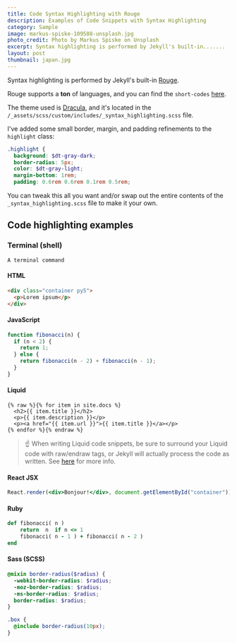```yaml
---
title: Code Syntax Highlighting with Rouge
description: Examples of Code Snippets with Syntax Highlighting
category: Sample
image: markus-spiske-109588-unsplash.jpg
photo_credit: Photo by Markus Spiske on Unsplash
excerpt: Syntax highlighting is performed by Jekyll's built-in.......
layout: post
thumbnail: japan.jpg
---
```


Syntax highlighting is performed by Jekyll's built-in [Rouge](https://github.com/jneen/rouge).

Rouge supports a **ton** of languages, and you can find the `short-codes` [here](https://github.com/jneen/rouge/wiki/List-of-supported-languages-and-lexers).

The theme used is [Dracula](https://github.com/dracula/pygments), and it's located in the `/_assets/scss/custom/includes/_syntax_highlighting.scss` file.

I've added some small border, margin, and padding refinements to the `highlight` class:

```scss
.highlight {
  background: $dt-gray-dark;
  border-radius: 5px;
  color: $dt-gray-light;
  margin-bottom: 1rem;
  padding: 0.6rem 0.6rem 0.1rem 0.5rem;
```

You can tweak this all you want and/or swap out the entire contents of the `_syntax_highlighting.scss` file to make it your own.

## Code highlighting examples

### Terminal (shell)

```shell
A terminal command
```

#### HTML

```html
<div class="container py5">
  <p>Lorem ipsum</p>
</div>
```

#### JavaScript

```js
function fibonacci(n) {
  if (n < 2) {
    return 1;
  } else {
    return fibonacci(n - 2) + fibonacci(n - 1);
  }
}
```

#### Liquid

```liquid
{% raw %}{% for item in site.docs %}
  <h2>{{ item.title }}</h2>
  <p>{{ item.description }}</p>
  <p><a href="{{ item.url }}">{{ item.title }}</a></p>
{% endfor %}{% endraw %}
```

> :point_up: When writing Liquid code snippets, be sure to surround your Liquid code with raw/endraw tags, or Jekyll will actually process the code as written. See [here](https://shopify.github.io/liquid/tags/raw/) for more info.

#### React JSX

```jsx
React.render(<div>Bonjour!</div>, document.getElementById("container"));
```

#### Ruby

```ruby
def fibonacci( n )
    return  n  if n <= 1
    fibonacci( n - 1 ) + fibonacci( n - 2 )
end
```

#### Sass (SCSS)

```scss
@mixin border-radius($radius) {
  -webkit-border-radius: $radius;
  -moz-border-radius: $radius;
  -ms-border-radius: $radius;
  border-radius: $radius;
}

.box {
  @include border-radius(10px);
}
```
